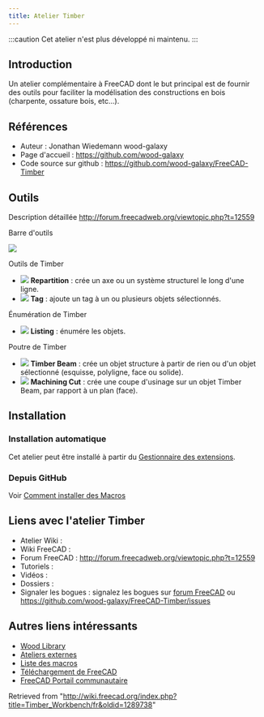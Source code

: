 ```yaml
---
title: Atelier Timber
---
```


:::caution
Cet atelier n'est plus développé ni maintenu.
:::

## Introduction

Un atelier complémentaire à FreeCAD dont le but principal est de fournir des outils pour faciliter la modélisation des constructions en bois (charpente, ossature bois, etc...).

## Références

- Auteur : Jonathan Wiedemann wood-galaxy
- Page d'accueil : <https://github.com/wood-galaxy>
- Code source sur github : <https://github.com/wood-galaxy/FreeCAD-Timber>

## Outils

Description détaillée <http://forum.freecadweb.org/viewtopic.php?t=12559>

Barre d'outils

![](/images/Timber-menu-orizz.png)

Outils de Timber

- ![](/images/Timber-Repartition.svg) **Repartition** : crée un axe ou un système structurel le long d'une ligne.
- ![](/images/Timber-Tag.svg) **Tag** : ajoute un tag à un ou plusieurs objets sélectionnés.

Énumération de Timber

- ![](/images/Timber-Listing.svg) **Listing** : énumére les objets.

Poutre de Timber

- ![](/images/Timber-Beam.svg) **Timber Beam** : crée un objet structure à partir de rien ou d'un objet sélectionné (esquisse, polyligne, face ou solide).
- ![](/images/Timber-MachiningCut.svg) **Machining Cut** : crée une coupe d'usinage sur un objet Timber Beam, par rapport à un plan (face).

## Installation

### Installation automatique

Cet atelier peut être installé à partir du [Gestionnaire des extensions](/Std_AddonMgr/fr "Std AddonMgr/fr").

### Depuis GitHub

Voir [Comment installer des Macros](/How_to_install_macros/fr "How to install macros/fr")

## Liens avec l'atelier Timber

- Atelier Wiki :
- Wiki FreeCAD :
- Forum FreeCAD : <http://forum.freecadweb.org/viewtopic.php?t=12559>
- Tutoriels :
- Vidéos :
- Dossiers :
- Signaler les bogues : signalez les bogues sur [forum FreeCAD](http://forum.freecadweb.org/index.php) ou <https://github.com/wood-galaxy/FreeCAD-Timber/issues>

## Autres liens intéressants

- [Wood Library](https://github.com/wood-galaxy/FC-Library)
- [Ateliers externes](/External_workbenches/fr "External workbenches/fr")
- [Liste des macros](/Macros_recipes/fr "Macros recipes/fr")
- [Téléchargement de FreeCAD](/Download/fr "Download/fr")
- [FreeCAD Portail communautaire](/FreeCAD_Community_Portal/fr "FreeCAD Community Portal/fr")

Retrieved from "<http://wiki.freecad.org/index.php?title=Timber_Workbench/fr&oldid=1289738>"
